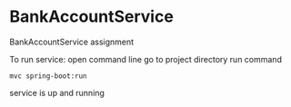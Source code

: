 # BankAccountService
BankAccountService assignment

To run service:
  open command line
  go to project directory
  run command
  
    mvc spring-boot:run
    
  service is up and running
